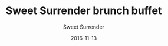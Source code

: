 ---
title: 'Sweet Surrender brunch buffet'
description: 'Kun lørdag, barn kun 69,-. Udvalg af forskellige lækre brunch retter bl.a. æg, bacon, brunch pølser, hjemmelavet tunmousse/salat, økologisk græsk yoghurt med økologisk hjemmelavet honningmusli, pålæg, økologisk humus, økologisk ovnristede kartofler, bagte cherrytomater, forskellige hjemmebag, ost, frugt og juice. Udvalg kan variere ud fra sæson og kokkens valg. Kaffe og the er ikke inkluderet.'
color: '#ffffff'
price: '129'
meta:
    id: ff2f6914f3ae7d9cc8e72727e442e9ebe93db3e8
    parentId: f20f57fa9c3d8bff0902cfb33f350091a3a48d51
    language: da
date: '2016-11-13'
author: 'Sweet Surrender'
---